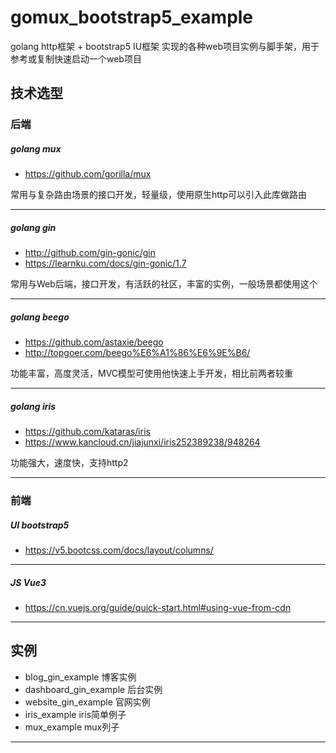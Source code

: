 # gomux_bootstrap5_example
golang http框架 + bootstrap5 IU框架 实现的各种web项目实例与脚手架，用于参考或复制快速启动一个web项目

## 技术选型

### 后端

##### golang mux 
- https://github.com/gorilla/mux

常用与复杂路由场景的接口开发，轻量级，使用原生http可以引入此库做路由

--- 

##### golang gin
- http://github.com/gin-gonic/gin
- https://learnku.com/docs/gin-gonic/1.7

常用与Web后端，接口开发，有活跃的社区，丰富的实例，一般场景都使用这个

---

##### golang beego
- https://github.com/astaxie/beego
- http://topgoer.com/beego%E6%A1%86%E6%9E%B6/

功能丰富，高度灵活，MVC模型可使用他快速上手开发，相比前两者较重

---

##### golang  iris
- https://github.com/kataras/iris
- https://www.kancloud.cn/jiajunxi/iris252389238/948264

功能强大，速度快，支持http2

---


### 前端

##### UI bootstrap5
- https://v5.bootcss.com/docs/layout/columns/

---

##### JS Vue3
- https://cn.vuejs.org/guide/quick-start.html#using-vue-from-cdn

---

## 实例
- blog_gin_example  博客实例
- dashboard_gin_example  后台实例
- website_gin_example 官网实例
- iris_example iris简单例子
- mux_example  mux列子

---